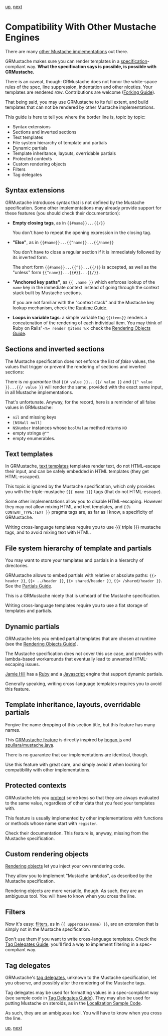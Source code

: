 [up](../../../../GRMustache#documentation), [next](../../../tree/master/Guides/sample_code)

Compatibility With Other Mustache Engines
=========================================

There are many [other Mustache implementations](https://github.com/defunkt/mustache/wiki/Other-Mustache-implementations) out there.

GRMustache makes sure you can render templates in a [specification](https://github.com/mustache/spec)-compliant way. **What the specification says is possible, is possible with GRMustache.**

There is an caveat, though: GRMustache does not honor the white-space rules of the spec, line suppression, indentation and other niceties. Your templates are rendered *raw*. Contributions are welcome ([Forking Guide](GRMustache/blob/master/Guides/forking.md)).

That being said, you may use GRMustache to its full extent, and build templates that can not be rendered by other Mustache implementations.

This guide is here to tell you where the border line is, topic by topic:

- Syntax extensions
- Sections and inverted sections
- Text templates
- File system hierarchy of template and partials
- Dynamic partials
- Template inheritance, layouts, overridable partials
- Protected contexts
- Custom rendering objects
- Filters
- Tag delegates


Syntax extensions
-----------------

GRMustache introduces syntax that is not defined by the Mustache specification. Some other implementations may already provide support for these features (you should check their documentation):

- **Empty closing tags**, as in `{{#name}}...{{/}}`

    You don't have to repeat the opening expression in the closing tag.

- **"Else"**, as in `{{#name}}...{{^name}}...{{/name}}`
    
    You don't have to close a regular section if it is immediately followed by its inverted form.
    
    The short form `{{#name}}...{{^}}...{{/}}` is accepted, as well as the "unless" form `{{^name}}...{{#}}...{{/}}`.

- **"Anchored key paths"**, as `{{ .name }}` which enforces lookup of the `name` key in the immediate context instead of going through the context stack built by Mustache sections.
    
    If you are not familiar with the "context stack" and the Mustache key lookup mechanism, check the [Runtime Guide](runtime.md).

- **Loops in variable tags**: a simple variable tag `{{items}}` renders a concatenation of the rendering of each individual item. You may think of Ruby on Rails' `<%= render @items %>`: check the [Rendering Objects Guide](rendering_objects.md).


Sections and inverted sections
------------------------------

The Mustache specification does not enforce the list of *false* values, the values that trigger or prevent the rendering of sections and inverted sections:

There is *no guarantee* that `{{# value }}...{{/ value }}` and `{{^ value }}...{{/ value }}` will render the same, provided with the exact same input, in all Mustache implementations.

That's unfortunate. Anyway, for the record, here is a reminder of all false values in GRMustache:

- `nil` and missing keys
- `[NSNull null]`
- `NSNumber` instances whose `boolValue` method returns `NO`
- empty strings `@""`
- empty enumerables.


Text templates
--------------

In GRMustache, [text templates](html_vs_text.md) templates render text, do not HTML-escape their input, and can be safely embedded in HTML templates (they get HTML-escaped).

This topic is ignored by the Mustache specification, which only provides you with the triple-mustache `{{{ name }}}` tags (that do not HTML-escape).

Some other implementations allow you to disable HTML-escaping. However they may not allow mixing HTML and text templates, and `{{% CONTENT_TYPE:TEXT }}` pragma tags are, as far as I know, a specificity of GRMustache.

Writing cross-language templates require you to use {{{ triple }}} mustache tags, and to avoid mixing text with HTML.


File system hierarchy of template and partials
----------------------------------------------

You may want to store your templates and partials in a hierarchy of directories.

GRMustache allows to embed partials with relative or absolute paths: `{{> header }}`, `{{> ../header }}`, `{{> shared/header }}`, `{{> /shared/header }}`. See the [Partials Guide](partials.md).

This is a GRMustache nicety that is unheard of the Mustache specification.

Writing cross-language templates require you to use a flat storage of templates and partials.


Dynamic partials
----------------

GRMustache lets you embed partial templates that are chosen at runtime (see the [Rendering Objects Guide](rendering_objects.md)).

The Mustache specification does not cover this use case, and provides with lambda-based workarounds that eventually lead to unwanted HTML-escaping issues.

[Jamie Hill](https://github.com/thelucid) has a [Ruby](https://github.com/thelucid/tache) and a [Javascript](https://github.com/thelucid/mustache.js) engine that support dynamic partials.

Generally speaking, writing cross-language templates requires you to avoid this feature.


Template inheritance, layouts, overridable partials
---------------------------------------------------

Forgive the name dropping of this section title, but this feature has many names.

This [GRMustache feature](partials.md) is directly inspired by [hogan.js](http://twitter.github.com/hogan.js/) and [spullara/mustache.java](https://github.com/spullara/mustache.java).

There is no guarantee that our implementations are identical, though.

Use this feature with great care, and simply avoid it when looking for compatibility with other implementations.


Protected contexts
------------------

GRMustache lets you [protect](protected_contexts.md) some keys so that they are always evaluated to the same value, regardless of other data that you feed your templates with.

This feature is usually implemented by other implementations with functions or methods whose name start with `register`.

Check their documentation. This feature is, anyway, missing from the Mustache specification.


Custom rendering objects
------------------------

[Rendering objects](rendering_objects.md) let you inject your own rendering code.

They allow you to implement "Mustache lambdas", as described by the Mustache specification.

Rendering objects are more versatile, though. As such, they are an ambiguous tool. You will have to know when you cross the line.


Filters
-------

Now it's easy: [filters](filters.md), as in `{{ uppercase(name) }}`, are an extension that is simply not in the Mustache specification.

Don't use them if you want to write cross-language templates. Check the [Tag Delegates Guide](delegate.md), you'll find a way to implement filtering in a spec-compliant way.


Tag delegates
-------------

GRMustache's [tag delegates](delegate.md), unknown to the Mustache specification, let you observe, and possibly alter the rendering of the Mustache tags.

Tag delegates may be used for formatting values in a spec-compliant way (see sample code in [Tag Delegates Guide](delegate.md)). They may also be used for putting Mustache on steroids, as in the [Localization Sample Code](sample_code/localization.md).

As such, they are an ambiguous tool. You will have to know when you cross the line.


[up](../../../../GRMustache#documentation), [next](../../../tree/master/Guides/sample_code)
